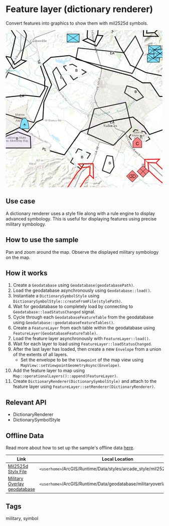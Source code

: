 # Feature layer (dictionary renderer)

Convert features into graphics to show them with mil2525d symbols.

![](screenshot.png)

## Use case

A dictionary renderer uses a style file along with a rule engine to display advanced symbology.
This is useful for displaying features using precise military symbology.

## How to use the sample

Pan and zoom around the map. Observe the displayed military symbology on the map.

## How it works

1. Create a `Geodatabase` using `Geodatabase(geodatabasePath)`.
2. Load the geodatabase asynchronously using `Geodatabase::load()`.
3. Instantiate a `DictionarySymbolStyle`  using `DictionarySymbolStyle::createFromFile(stylePath)`.
4. Wait for geodatabase to completely load by connecting to `Geodatabase::loadStatusChanged` signal.
5. Cycle through each `GeodatabaseFeatureTable` from the geodatabase using `Geodatabase::geodatabaseFeatureTables()`.
6. Create a `FeatureLayer` from each table within the geodatabase using `FeatureLayer(GeodatabaseFeatureTable)`.
7. Load the feature layer asynchronously with `FeatureLayer::load()`.
8. Wait for each layer to load using `FeatureLayer::loadStatusChanged`.
9. After the last layer has loaded, then create a new `Envelope` from a union of the extents of all layers.
   * Set the envelope to be the `Viewpoint` of the map view using `MapView::setViewpointGeometryAsync(Envelope)`.
10. Add the feature layer to map using `Map::operationalLayers()::append(FeatureLayer)`.
11. Create `DictionaryRenderer(DictionarySymbolStyle)` and attach to the feature layer using `FeatureLayer::setRenderer(DictionaryRenderer)`.

## Relevant API

* DictionaryRenderer
* DictionarySymbolStyle

## Offline Data

Read more about how to set up the sample's offline data [here](https://github.com/Esri/arcgis-runtime-samples-qt#use-offline-data-in-the-samples).

Link | Local Location
---------|-------|
|[Mil2525d Stylx File](https://www.arcgis.com/home/item.html?id=c78b149a1d52414682c86a5feeb13d30)| `<userhome>`/ArcGIS/Runtime/Data/styles/arcade_style/mil2525d.stylx |
|[Military Overlay geodatabase](https://www.arcgis.com/home/item.html?id=e0d41b4b409a49a5a7ba11939d8535dc)| `<userhome>`/ArcGIS/Runtime/Data/geodatabase/militaryoverlay.geodatabase |

## Tags

military, symbol
